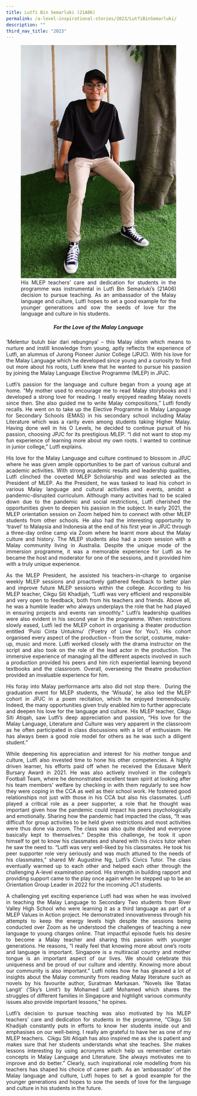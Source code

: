 ```yaml
---
title: Lutfi Bin Semarluki (21A06)
permalink: /a-level-inspirational-stories/2023/LutfiBinSemarluki/
description: ""
third_nav_title: "2023"
---
```

<div align=justify>

<figure>
<img src="/images/Accomplishment/2023/8Lutfi Bin Semarluki.jpg">
<figcaption>His MLEP teachers’ care and dedication for students in the programme was instrumental in Lutfi Bin Semarluki’s (21A06) decision to pursue teaching. As an ambassador of the Malay language and culture, Lutfi hopes to set a good example for the younger generations and sow the seeds of love for the language and culture in his students.</figcaption></figure>

<center><h5>For the Love of the Malay Language</h5></center>
	
<p>‘Melentur buluh biar dari rebungnya’ – this Malay idiom which means to nurture and instill knowledge from young, aptly reflects the experience of Lutfi, an alumnus of Jurong Pioneer Junior College (JPJC). With his love for the Malay Language which he developed since young and a curiosity to find out more about his roots, Lutfi knew that he wanted to pursue his passion by joining the Malay Language Elective Programme (MLEP) in JPJC.</p>

<p>Lutfi’s passion for the language and culture began from a young age at home. “My mother used to encourage me to read Malay storybooks and I developed a strong love for reading. I really enjoyed reading Malay novels since then. She also guided me to write Malay compositions,” Lutfi fondly recalls. He went on to take up the Elective Programme in Malay Language for Secondary Schools (EMAS) in his secondary school including Malay Literature which was a rarity even among students taking Higher Malay. Having done well in his O Levels, he decided to continue pursuit of his passion, choosing JPJC for its prestigious MLEP. “I did not want to stop my fun experience of learning more about my own roots. I wanted to continue in junior college,” Lutfi explains.</p>

<p>His love for the Malay Language and culture continued to blossom in JPJC where he was given ample opportunities to be part of various cultural and academic activities. With strong academic results and leadership qualities, Lutfi clinched the coveted MLEP Scholarship and was selected as the President of MLEP. As the President, he was tasked to lead his cohort in various Malay language and cultural activities and events, amidst a pandemic-disrupted curriculum. Although many activities had to be scaled down due to the pandemic and social restrictions, Lutfi cherished the opportunities given to deepen his passion in the subject. In early 2021, the MLEP orientation session on Zoom helped him to connect with other MLEP students from other schools. He also had the interesting opportunity to ‘travel’ to Malaysia and Indonesia at the end of his first year in JPJC through a three-day online camp via Zoom where he learnt more about the Malay culture and history. The MLEP students also had a zoom session with a Malay community living in Australia. Despite the unique mode of the immersion programme, it was a memorable experience for Lutfi as he became the host and moderator for one of the sessions, and it provided him with a truly unique experience.</p>

<p>As the MLEP President, he assisted his teachers-in-charge to organise weekly MLEP sessions and proactively gathered feedback to better plan and improve future MLEP sessions within the college. According to his MLEP teacher, Cikgu Siti Khadijah, “Lutfi was very efficient and responsible and very open to feedback, both from his teachers and friends. Above all, he was a humble leader who always underplays the role that he had played in ensuring projects and events ran smoothly.” Lutfi’s leadership qualities were also evident in his second year in the programme. When restrictions slowly eased, Lutfi led the MLEP cohort in organising a theater production entitled ‘Puisi Cinta Untukmu’ (‘Poetry of Love for You’). His cohort organised every aspect of the production – from the script, costume, make-up, music and more. Lutfi worked closely with the drama instructor on the script and also took on the role of the lead actor in the production. The immersive experience of managing all the different aspects involved in such a production provided his peers and him rich experiential learning beyond textbooks and the classroom. Overall, overseeing the theatre production provided an invaluable experience for him.</p>

<p>His foray into Malay performance arts also did not stop there.  During the graduation event for MLEP students, the ‘Wisuda’, he also led the MLEP cohort in JPJC in a poem recitation, which he enjoyed tremendously. Indeed, the many opportunities given truly enabled him to further appreciate and deepen his love for the language and culture. His MLEP teacher, Cikgu Siti Atiqah, saw Lutfi’s deep appreciation and passion, “His love for the Malay Language, Literature and Culture was very apparent in the classroom as he often participated in class discussions with a lot of enthusiasm. He has always been a good role model for others as he was such a diligent student.”</p>

<p>While deepening his appreciation and interest for his mother tongue and culture, Lutfi also invested time to hone his other competencies. A highly driven learner, his efforts paid off when he received the Edusave Merit Bursary Award in 2021. He was also actively involved in the college’s Football Team, where he demonstrated excellent team spirit at looking after his team members' welfare by checking in with them regularly to see how they were coping in the CCA as well as their school work. He fostered good relationships not just with those in his CCA but also his classmates. Lutfi played a critical role as a peer supporter, a role that he thought was important given how the pandemic could impact his peers psychologically and emotionally. Sharing how the pandemic had impacted the class, “It was difficult for group activities to be held given restrictions and most activities were thus done via zoom. The class was also quite divided and everyone basically kept to themselves.” Despite this challenge, he took it upon himself to get to know his classmates and shared with his civics tutor when he saw the need to. “Lutfi was very well-liked by his classmates. He took his peer supporter role very seriously and was much attuned to the needs of his classmates,” shared Mr Augustine Ng, Lutfi’s Civics Tutor. The class eventually warmed up to each other and helped each other through the challenging A-level examination period. His strength in building rapport and providing support came to the play once again when he stepped up to be an Orientation Group Leader in 2022 for the incoming JC1 students.</p>

<p>A challenging yet exciting experience Lutfi had was when he was involved in teaching the Malay Language to Secondary Two students from River Valley High School who were learning it as a third language as part of a MLEP Values in Action project. He demonstrated innovativeness through his attempts to keep the energy levels high despite the sessions being conducted over Zoom as he understood the challenges of teaching a new language to young charges online. That impactful episode fuels his desire to become a Malay teacher and sharing this passion with younger generations. He reasons, “I really feel that knowing more about one’s roots and language is important. Singapore is a multiracial country and mother tongue is an important aspect of our lives. We should celebrate this uniqueness and be proud of our culture and identity. Knowing more about our community is also important.” Lutfi notes how he has gleaned a lot of insights about the Malay community from reading Malay literature such as novels by his favourite author, Suratman Markasan. “Novels like ‘Batas Langit’ (‘Sky’s Limit’) by Mohamed Latif Mohamed which shares the struggles of different families in Singapore and highlight various community issues also provide important lessons,” he opines.  </p>

<p>Lutfi’s decision to pursue teaching was also motivated by his MLEP teachers’ care and dedication for students in the programme, “Cikgu Siti Khadijah constantly puts in efforts to know her students inside out and emphasises on our well-being. I really am grateful to have her as one of my MLEP teachers.  Cikgu Siti Atiqah has also inspired me as she is patient and makes sure that her students understands what she teaches. She makes lessons interesting by using acronyms which help us remember certain concepts in Malay Language and Literature. She always motivates me to improve and do better.” Clearly, such inspirational role modelling from his teachers has shaped his choice of career path. As an ‘ambassador’ of the Malay language and culture, Lutfi hopes to set a good example for the younger generations and hopes to sow the seeds of love for the language and culture in his students in the future.</p></div>